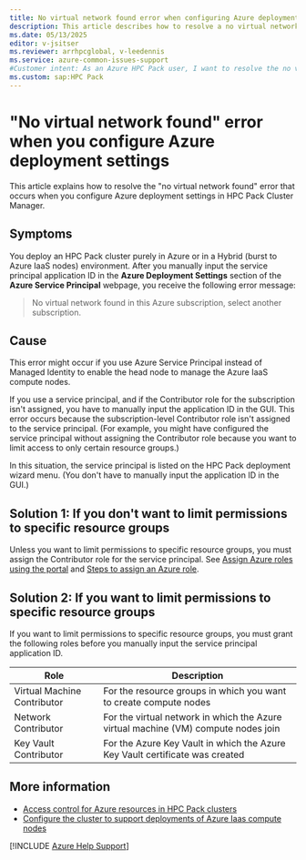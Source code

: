 ```yaml
--- 
title: No virtual network found error when configuring Azure deployment settings in HPC Pack Cluster Manager
description: This article describes how to resolve a no virtual network found error. This error occurs when you configure Azure deployment settings in HPC Pack Cluster Manager.  
ms.date: 05/13/2025
editor: v-jsitser
ms.reviewer: arrhpcglobal, v-leedennis
ms.service: azure-common-issues-support
#Customer intent: As an Azure HPC Pack user, I want to resolve the no virtual network found error that occurs when I configure Azure deployment settings in HPC Pack Cluster Manager.
ms.custom: sap:HPC Pack
---
```


# "No virtual network found" error when you configure Azure deployment settings

This article explains how to resolve the "no virtual network found" error that occurs when you configure Azure deployment settings in HPC Pack Cluster Manager.

## Symptoms

You deploy an HPC Pack cluster purely in Azure or in a Hybrid (burst to Azure IaaS nodes) environment. After you manually input the service principal application ID in the **Azure Deployment Settings** section of the **Azure Service Principal** webpage, you receive the following error message:

> No virtual network found in this Azure subscription, select another subscription.

## Cause

This error might occur if you use Azure Service Principal instead of Managed Identity to enable the head node to manage the Azure IaaS compute nodes.  

If you use a service principal, and if the Contributor role for the subscription isn't assigned, you have to manually input the application ID in the GUI. This error occurs because the subscription-level Contributor role isn't assigned to the service principal. (For example, you might have configured the service principal without assigning the Contributor role because you want to limit access to only certain resource groups.)

In this situation, the service principal is listed on the HPC Pack deployment wizard menu. (You don't have to manually input the application ID in the GUI.)

## Solution 1: If you don't want to limit permissions to specific resource groups

Unless you want to limit permissions to specific resource groups, you must assign the Contributor role for the service principal. See [Assign Azure roles using the portal](/azure/role-based-access-control/role-assignments-portal) and [Steps to assign an Azure role](/azure/role-based-access-control/role-assignments-steps).

## Solution 2: If you want to limit permissions to specific resource groups

If you want to limit permissions to specific resource groups, you must grant the following roles before you manually input the service principal application ID.

|Role|Description
|---|---
|Virtual Machine Contributor|For the resource groups in which you want to create compute nodes
|Network Contributor|For the virtual network in which the Azure virtual machine (VM) compute nodes join
|Key Vault Contributor|For the Azure Key Vault in which the Azure Key Vault certificate was created

## More information

- [Access control for Azure resources in HPC Pack clusters](/powershell/high-performance-computing/hpcpack-azure-access-permissions)
- [Configure the cluster to support deployments of Azure Iaas compute nodes](/powershell/high-performance-computing/hpcpack-burst-to-azure-iaas-nodes#step-1-configure-the-cluster-to-support-deployments-of-azure-iaas-compute-nodes)

[!INCLUDE [Azure Help Support](../../../includes/azure-help-support.md)]
